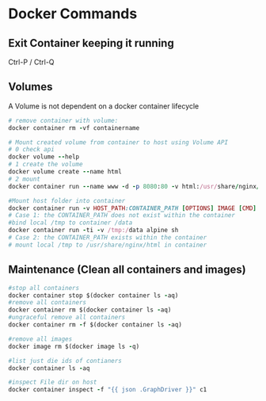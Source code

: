 # Docker Commands

## Exit Container keeping it running
Ctrl-P / Ctrl-Q

## Volumes
A Volume is not dependent on a docker container lifecycle
```ruby
# remove container with volume:
docker container rm -vf containername

# Mount created volume from container to host using Volume API
# 0 check api
docker volume --help
# 1 create the volume
docker volume create --name html
# 2 mount
docker container run --name www -d -p 8080:80 -v html:/usr/share/nginx/html nginx

#Mount host folder into container
docker container run -v HOST_PATH:CONTAINER_PATH [OPTIONS] IMAGE [CMD]
# Case 1: the CONTAINER_PATH does not exist within the container
#bind local /tmp to container /data
docker container run -ti -v /tmp:/data alpine sh
# Case 2: the CONTAINER_PATH exists within the container
# mount local /tmp to /usr/share/nginx/html in container
```

## Maintenance (Clean all containers and images)

```ruby
#stop all containers
docker container stop $(docker container ls -aq)
#remove all containers
docker container rm $(docker container ls -aq)
#ungraceful remove all containers
docker container rm -f $(docker container ls -aq)

#remove all images
docker image rm $(docker image ls -q)

#list just die ids of contianers
docker container ls -aq

#inspect File dir on host
docker container inspect -f "{{ json .GraphDriver }}" c1 
```